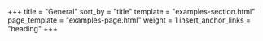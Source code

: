 +++
title = "General"
sort_by = "title"
template = "examples-section.html"
page_template = "examples-page.html"
weight = 1
insert_anchor_links = "heading"
+++